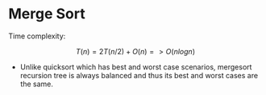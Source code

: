 # Merge Sort

Time complexity:

$$T(n) = 2T(n/2) + O(n) => O(nlogn)$$

-  Unlike quicksort which has best and worst case scenarios, mergesort recursion tree is always balanced and thus its best and worst cases are the same.